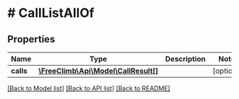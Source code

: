 # # CallListAllOf

## Properties

Name | Type | Description | Notes
------------ | ------------- | ------------- | -------------
**calls** | [**\FreeClimb\Api\Model\CallResult[]**](CallResult.md) |  | [optional] 

[[Back to Model list]](../../README.md#documentation-for-models) [[Back to API list]](../../README.md#documentation-for-api-endpoints) [[Back to README]](../../README.md)


